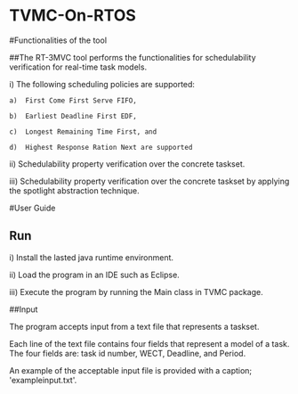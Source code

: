 # TVMC-On-RTOS
#Functionalities of the tool

##The RT-3MVC tool performs the functionalities for schedulability verification for real-time task models. 

i)	The following scheduling policies are supported: 

	a)	First Come First Serve FIFO, 
	
	b)	Earliest Deadline First EDF, 
	
	c)	Longest Remaining Time First, and 
	
	d)	Highest Response Ration Next are supported

ii)	Schedulability property verification over the concrete taskset.

iii)	Schedulability property verification over the concrete taskset by applying the spotlight abstraction technique.



#User Guide

## Run

i)	Install the lasted java runtime environment.

ii)	Load the program in an IDE such as Eclipse.

iii)	Execute the program by running the Main class in TVMC package.

##Input

The program accepts input from a text file that represents a taskset.

Each line of the text file contains four fields that represent a model of a task. The four fields are: task id number, WECT, Deadline, and Period. 

An example of the acceptable input file is provided with a caption; 'exampleinput.txt'.
